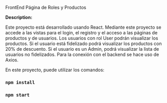 FrontEnd Página de Roles y Productos

**Description:**

Este proyecto está desarrollado usando React.
Mediante este proyecto se accede a las vistas para el login, el registro y el acceso a las páginas de productos y de usuarios.
Los usuarios con rol User podrán visualizar los productos. Si el usuario está fidelizado podrá visualizar los productos con 20% de descuento. Si el usuario es un Admin, podrá visualizar la lista de usuarios no fidelizados.
Para la conexión con el backend se hace uso de Axios.

En este proyecto, puede utilizar los comandos:

### `npm install`
### `npm start`
